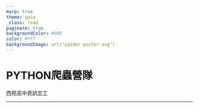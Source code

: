 ```yaml
---
marp: true
theme: gaia
_class: lead
paginate: true
backgroundColor: #000
color: #fff
backgroundImage: url("spider poster.svg")
---
```


<style>
marp-pre{
     border-radius: 13px;
}
code{
    border-radius: 7px;
}
</style>


# **PYTHON爬蟲營隊**


西苑高中資訊志工

---